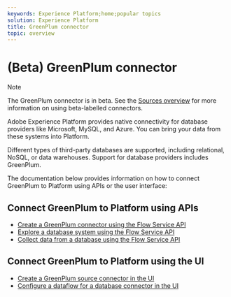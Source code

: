 ```yaml
---
keywords: Experience Platform;home;popular topics
solution: Experience Platform
title: GreenPlum connector
topic: overview
---
```


# (Beta) GreenPlum connector

>[!NOTE]
>The GreenPlum connector is in beta. See the [Sources overview](../../home.md#terms-and-conditions) for more information on using beta-labelled connectors.

Adobe Experience Platform provides native connectivity for database providers like Microsoft, MySQL, and Azure. You can bring your data from these systems into Platform.

Different types of third-party databases are supported, including relational, NoSQL, or data warehouses. Support for database providers includes GreenPlum.

The documentation below provides information on how to connect GreenPlum to Platform using APIs or the user interface:

## Connect GreenPlum to Platform using APIs

- [Create a GreenPlum connector using the Flow Service API](../../tutorials/api/create/databases/greenplum.md)
- [Explore a database system using the Flow Service API](../../tutorials/api/explore/database-nosql.md)
- [Collect data from a database using the Flow Service API](../../tutorials/api/collect/database-nosql.md)

## Connect GreenPlum to Platform using the UI

- [Create a GreenPlum source connector in the UI](../../tutorials/ui/create/databases/greenplum.md)
- [Configure a dataflow for a database connector in the UI](../../tutorials/ui/dataflow/databases.md)
